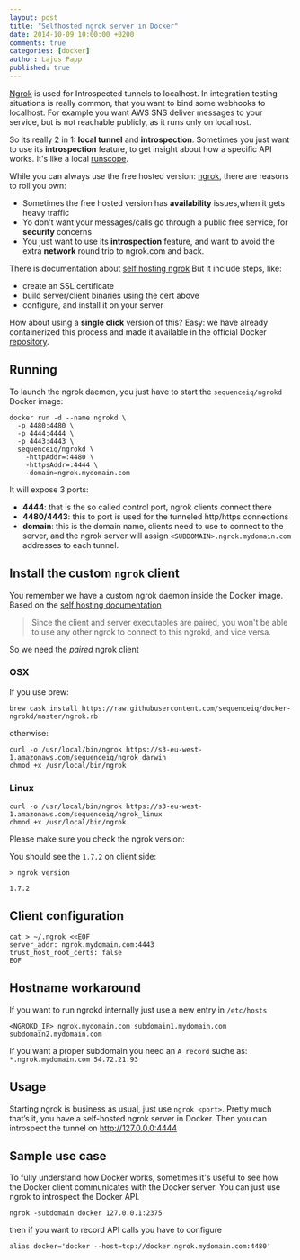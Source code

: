 ```yaml
---
layout: post
title: "Selfhosted ngrok server in Docker"
date: 2014-10-09 10:00:00 +0200
comments: true
categories: [docker]
author: Lajos Papp
published: true
---
```

[Ngrok](vhttps://ngrok.com/) is used for Introspected tunnels to localhost.
In integration testing situations is really common, that you want to bind some webhooks
to localhost. For example you want AWS SNS deliver messages to your service,
but is not reachable publicly, as it runs only on localhost.

So its really 2 in 1: **local tunnel** and **introspection**. Sometimes you
just want to use its **introspection** feature, to get insight about how a
specific API works. It's like a local [runscope](https://www.runscope.com/).

While you can always use the free hosted version: [ngrok](https://ngrok.com/),
there are reasons to roll you own:

- Sometimes the free hosted version has **availability** issues,when it gets heavy traffic
- Yo don't want your messages/calls go through a public free service, for
  **security** concerns
- You just want to use its **introspection** feature, and want to avoid the
  extra **network** round trip to ngrok.com and back.

There is documentation about [self hosting ngrok](https://github.com/inconshreveable/ngrok/blob/master/docs/SELFHOSTING.md)
But it include steps, like:

- create an SSL certificate
- build server/client binaries using the cert above
- configure, and install it on your server

How about using a **single click** version of this? Easy: we have already containerized
this process and made it available in the official Docker
[repository](https://registry.hub.docker.com/u/sequenceiq/ngrokd/).

<!-- more -->

## Running

To launch the ngrok daemon, you just have to start the `sequenceiq/ngrokd` Docker image:

```
docker run -d --name ngrokd \
  -p 4480:4480 \
  -p 4444:4444 \
  -p 4443:4443 \
  sequenceiq/ngrokd \
    -httpAddr=:4480 \
    -httpsAddr=:4444 \
    -domain=ngrok.mydomain.com
```

It will expose 3 ports:

- **4444**: that is the so called control port, ngrok clients connect there
- **4480/4443**: this to port is used for the tunneled http/https connections
- **domain**: this is the domain name, clients need to use to connect to the
  server, and the ngrok server will assign `<SUBDOMAIN>.ngrok.mydomain.com`
  addresses to each tunnel.

## Install the custom `ngrok` client

You remember we have a custom ngrok daemon inside the Docker image. Based on the
[self hosting documentation](https://gist.github.com/lyoshenka/002b7fbd801d0fd21f2f)

> Since the client and server executables are paired, you won't be able to use
  any other ngrok to connect to this ngrokd, and vice versa.

So we need the *paired* ngrok client

### OSX

If you use brew:
```
brew cask install https://raw.githubusercontent.com/sequenceiq/docker-ngrokd/master/ngrok.rb
```

otherwise:
```
curl -o /usr/local/bin/ngrok https://s3-eu-west-1.amazonaws.com/sequenceiq/ngrok_darwin
chmod +x /usr/local/bin/ngrok
```

### Linux

```
curl -o /usr/local/bin/ngrok https://s3-eu-west-1.amazonaws.com/sequenceiq/ngrok_linux
chmod +x /usr/local/bin/ngrok
```
Please make sure you check the ngrok version:

You should see the `1.7.2` on client side:
```
> ngrok version

1.7.2
```

## Client configuration

```
cat > ~/.ngrok <<EOF
server_addr: ngrok.mydomain.com:4443
trust_host_root_certs: false
EOF
```
## Hostname workaround

If you want to run ngrokd internally just use a new entry
in `/etc/hosts`

```
<NGROKD_IP> ngrok.mydomain.com subdomain1.mydomain.com subdomain2.mydomain.com
```

If you want a proper subdomain you need an `A record` suche as:
`*.ngrok.mydomain.com 54.72.21.93`

## Usage

Starting ngrok is business as usual, just use `ngrok <port>`.
Pretty much that’s it, you have a self-hosted ngrok server in Docker.
Then you can introspect the tunnel on http://127.0.0.0:4444

## Sample use case

To fully understand how Docker works, sometimes it's useful to see how the
Docker client communicates with the Docker server. You can just use ngrok
to introspect the Docker API.

```
ngrok -subdomain docker 127.0.0.1:2375
```

then if you want to record API calls you have to configure

```
alias docker='docker --host=tcp://docker.ngrok.mydomain.com:4480'
```

